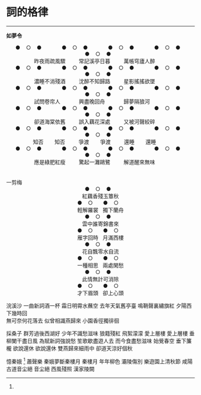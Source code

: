 # 詞的格律
-----

**如夢令**
<center>
   &emsp; ● &nbsp;&nbsp;  ○ &nbsp;&nbsp;  ● &emsp;&emsp;   
   &emsp; ● &nbsp;&nbsp;  ○ &nbsp;&nbsp; ● &emsp;&emsp; 
  &emsp; ● &nbsp;&nbsp;  ○ &nbsp;&nbsp; ● &emsp;&emsp; 
  &emsp; ● &nbsp;&nbsp;  ○ &nbsp;&nbsp; ● &emsp;&emsp; 
  &emsp; ● &nbsp;&nbsp;  ○ &nbsp;&nbsp; ● &emsp;&emsp; 
  <br>
  昨夜雨疏風驟 &emsp;&emsp; 
  常記溪亭日暮 &emsp;&emsp;
  萬帳穹廬人醉 &emsp;&emsp;
  <br>
  &emsp; ● &nbsp;&nbsp;  ○ &nbsp;&nbsp;  ● &emsp;&emsp; 
  &emsp; ● &nbsp;&nbsp;  ○ &nbsp;&nbsp; ● &emsp;&emsp; 
  &emsp; ● &nbsp;&nbsp;  ○ &nbsp;&nbsp; ● &emsp;&emsp; 
  &emsp; ● &nbsp;&nbsp;  ○ &nbsp;&nbsp; ● &emsp;&emsp; 
  &emsp; ● &nbsp;&nbsp;  ○ &nbsp;&nbsp; ● &emsp;&emsp; 
  <br>
  濃睡不消殘酒 &emsp;&emsp; 
  沈醉不知歸路 &emsp;&emsp;
  星影搖搖欲墜 &emsp;&emsp;
  <br>
  &emsp; ● &nbsp;&nbsp;  ○ &nbsp;&nbsp;  ● &emsp;&emsp;
  &emsp; ● &nbsp;&nbsp;  ○ &nbsp;&nbsp; ● &emsp;&emsp; 
  &emsp; ● &nbsp;&nbsp;  ○ &nbsp;&nbsp; ● &emsp;&emsp; 
  &emsp; ● &nbsp;&nbsp;  ○ &nbsp;&nbsp; ● &emsp;&emsp; 
  &emsp; ● &nbsp;&nbsp;  ○ &nbsp;&nbsp; ● &emsp;&emsp; 
  <br>
  試問卷帘人 &emsp;&emsp;&emsp; 
  興盡晚回舟 &emsp;&emsp;&emsp; 
  歸夢隔狼河 &emsp;&emsp;&emsp; 
  <br>
  &emsp; ● &nbsp;&nbsp;  ○ &nbsp;&nbsp;  ● &emsp;&emsp;
  &emsp; ● &nbsp;&nbsp;  ○ &nbsp;&nbsp; ● &emsp;&emsp; 
  &emsp; ● &nbsp;&nbsp;  ○ &nbsp;&nbsp; ● &emsp;&emsp; 
  &emsp; ● &nbsp;&nbsp;  ○ &nbsp;&nbsp; ● &emsp;&emsp; 
  &emsp; ● &nbsp;&nbsp;  ○ &nbsp;&nbsp; ● &emsp;&emsp; 
  <br>
  卻道海棠依舊 &emsp;&emsp; 
  誤入藕花深處 &emsp;&emsp; 
  又被河聲絞碎 &emsp;&emsp; 
  <br>
  &emsp; ● &nbsp;&nbsp;  ○ &nbsp;&nbsp;  ● &emsp;&emsp;
  &emsp; ● &nbsp;&nbsp;  ○ &nbsp;&nbsp; ● &emsp;&emsp; 
  &emsp; ● &nbsp;&nbsp;  ○ &nbsp;&nbsp; ● &emsp;&emsp; 
  &emsp; ● &nbsp;&nbsp;  ○ &nbsp;&nbsp; ● &emsp;&emsp; 
  &emsp; ● &nbsp;&nbsp;  ○ &nbsp;&nbsp; ● &emsp;&emsp; 
  <br>
  知否 &emsp;&nbsp;&nbsp; 知否 &emsp;&emsp; 
  爭渡 &emsp;&nbsp;&nbsp; 爭渡 &emsp;&emsp; 
  還睡 &emsp;&nbsp;&nbsp; 還睡 &emsp;&emsp; 
  <br>
  &emsp; ● &nbsp;&nbsp;  ○ &nbsp;&nbsp;  ● &emsp;&emsp;
  &emsp; ● &nbsp;&nbsp;  ○ &nbsp;&nbsp; ● &emsp;&emsp;
  &emsp; ● &nbsp;&nbsp;  ○ &nbsp;&nbsp; ● &emsp;&emsp;
  &emsp; ● &nbsp;&nbsp;  ○ &nbsp;&nbsp; ● &emsp;&emsp;
  &emsp; ● &nbsp;&nbsp;  ○ &nbsp;&nbsp; ● &emsp;&emsp;
  <br>
  應是綠肥紅瘦 &emsp;&emsp; 
  驚起一灘鷗鷺 &emsp;&emsp; 
  解道醒來無味 &emsp;&emsp; 
</center>
<br>
<br>
一剪梅
<br>
<center>
   &emsp; ● &nbsp;&nbsp;  ○ &nbsp;&nbsp;  ● &emsp;&emsp;
   <br>
   紅藕香殘玉簟秋
   <br>
   &emsp; ● &nbsp;&nbsp;  ○ &nbsp; &nbsp; &nbsp;  ● &nbsp;&nbsp; ○ &emsp;&emsp; 
   <br>
   輕解羅裳 &nbsp; 獨下蘭舟
   <br>
   &emsp; ● &nbsp;&nbsp;  ○ &nbsp;&nbsp;  ● &emsp;&emsp;
   <br>
   雲中誰寄錦書來
   <br>
   &emsp; ● &nbsp;&nbsp;  ○ &nbsp; &nbsp; &nbsp;  ● &nbsp;&nbsp; ○ &emsp;&emsp; 
   <br>
   雁字回時 &nbsp; 月滿西樓
   <br>
   &emsp; ● &nbsp;&nbsp;  ○ &nbsp;&nbsp;  ● &emsp;&emsp;
   <br>
   花自飄零水自流
   <br>
   &emsp; ● &nbsp;&nbsp;  ○ &nbsp; &nbsp; &nbsp;  ● &nbsp;&nbsp; ○ &emsp;&emsp; 
   <br>
   一種相思 &nbsp; 兩處閑愁
   <br>
   &emsp; ● &nbsp;&nbsp;  ○ &nbsp;&nbsp;  ● &emsp;&emsp;
   <br>
   此情無計可消除
   <br>
   &emsp; ● &nbsp;&nbsp;  ○ &nbsp; &nbsp; &nbsp;  ● &nbsp;&nbsp; ○ &emsp;&emsp; 
   <br>
   才下眉頭 &nbsp; 卻上心頭
</center>



浣溪沙
一曲新詞酒一杯  霜日明霄水蘸空
去年天氣舊亭臺  鳴鞘聲裏繡旗紅 
夕陽西下幾時回  
無可奈何花落去
似曾相識燕歸來
小園香徑獨徘徊

採桑子
群芳過後西湖好 少年不識愁滋味
狼籍殘紅 飛絮濛濛 愛上層樓 愛上層樓
垂柳闌干盡日風 為賦新詞強說愁
笙歌歇盡遊人去 而今食盡愁滋味
始覺春空 垂下簾櫳 欲說還休 欲說還休
雙燕歸來細雨中 卻道天涼好個秋

<!--詞牌格式-->
憶秦娥 [^1] 
蕭聲樂 
秦娥夢斷秦樓月
秦樓月
年年柳色
灞陵傷別
樂遊園上清秋節
咸陽古道音尘絕
音尘絕
西風殘照
漢家陵闕


[^1]:

